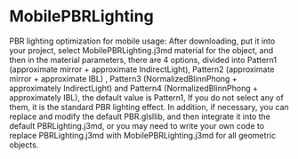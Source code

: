 # MobilePBRLighting
PBR lighting optimization for mobile
usage:
After downloading, put it into your project, select MobilePBRLighting.j3md material for the object, and then in the material parameters, there are 4 options, divided into Pattern1 (approximate mirror + approximate IndirectLight), Pattern2 (approximate mirror + approximate IBL) , Pattern3 (NormalizedBlinnPhong + approximately IndirectLight) and Pattern4 (NormalizedBlinnPhong + approximately IBL), the default value is Pattern1,
If you do not select any of them, it is the standard PBR lighting effect.
In addition, if necessary, you can replace and modify the default PBR.glsllib, and then integrate it into the default PBRLighting.j3md, or you may need to write your own code to replace PBRLighting.j3md with MobilePBRLighting.j3md for all geometric objects.
